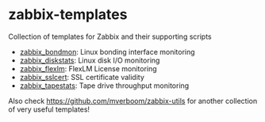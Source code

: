 # zabbix-templates

Collection of templates for Zabbix and their supporting scripts

* [zabbix_bondmon](zabbix-bondmon/): Linux bonding interface monitoring
* [zabbix_diskstats](zabbix-diskstats/): Linux disk I/O monitoring
* [zabbix_flexlm](zabbix-flexlm/): FlexLM License monitoring
* [zabbix_sslcert](zabbix-sslcert/): SSL certificate validity
* [zabbix_tapestats](zabbix-tapestats/): Tape drive throughput monitoring

Also check https://github.com/mverboom/zabbix-utils for another collection of very useful templates!
